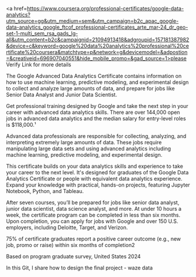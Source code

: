 <a href=https://www.coursera.org/professional-certificates/google-data-analytics?utm_source=gg&utm_medium=sem&utm_campaign=b2c_apac_google-data-analytics_google_ftcof_professional-certificates_arte_mar-24_dr_geo-set-1-multi_sem_rsa_gads_lg-all&utm_content=b2c&campaignid=21094913418&adgroupid=157181387982&device=c&keyword=google%20data%20analytics%20professional%20certificate%20coursera&matchtype=p&network=g&devicemodel=&adpostion=&creativeid=696907040551&hide_mobile_promo=&gad_source=1>please Verify Link for more details </a> 

The Google Advanced Data Analytics Certificate contains information on how to use machine learning, predictive modeling, and experimental design to collect and analyze large amounts of data, and prepare for jobs like Senior Data Analyst and Junior Data Scientist.

Get professional training designed by Google and take the next step in your career with advanced data analytics skills. There are over 144,000 open jobs in advanced data analytics and the median salary for entry-level roles is $118,000.¹

Advanced data professionals are responsible for collecting, analyzing, and interpreting extremely large amounts of data. These jobs require manipulating large data sets and using advanced analytics including machine learning, predictive modeling, and experimental design.

This certificate builds on your data analytics skills and experience to take your career to the next level. It's designed for graduates of the Google Data Analytics Certificate or people with equivalent data analytics experience. Expand your knowledge with practical, hands-on projects, featuring Jupyter Notebook, Python, and Tableau.

After seven courses, you’ll be prepared for jobs like senior data analyst, junior data scientist, data science analyst, and more. At under 10 hours a week, the certificate program can be completed in less than six months. Upon completion, you can apply for jobs with Google and over 150 U.S. employers, including Deloitte, Target, and Verizon.

75% of certificate graduates report a positive career outcome (e.g., new job, promo or raise) within six months of completion2

Based on program graduate survey, United States 2024

In this Git, I share how to design the final project - waze data

